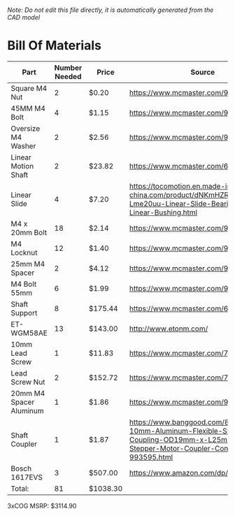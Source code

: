 ###### Note: Do not edit this file directly, it is automatically generated from the CAD model 
# Bill Of Materials 
 |Part|Number Needed|Price|Source| 
 |----|----------|-----|-----|
|Square M4 Nut|2|$0.20|https://www.mcmaster.com/96887a329|
|45MM M4 Bolt|4|$1.15|https://www.mcmaster.com/91502a134|
|Oversize M4 Washer|2|$2.56|https://www.mcmaster.com/98040a102|
|Linear Motion Shaft|2|$23.82|https://www.mcmaster.com/6112k109|
|Linear Slide|4|$7.20|https://tocomotion.en.made-in-china.com/product/dNKmHZRYAIWa/China-Lme20uu-Linear-Slide-Bearing-20mm-Linear-Bushing.html|
|M4 x 20mm Bolt|18|$2.14|https://www.mcmaster.com/91239a152|
|M4 Locknut|12|$1.40|https://www.mcmaster.com/94645a101|
|25mm M4 Spacer|2|$4.12|https://www.mcmaster.com/94669a092|
|M4 Bolt 55mm|6|$1.99|https://www.mcmaster.com/91290a187|
|Shaft Support|8|$175.44|https://www.mcmaster.com/62645k42|
|ET-WGM58AE|13|$143.00|http://www.etonm.com/|
|10mm Lead Screw|1|$11.83|https://www.mcmaster.com/7549k71|
|Lead Screw Nut|2|$152.72|https://www.mcmaster.com/7549k16|
|20mm M4 Spacer Aluminum|1|$1.86|https://www.mcmaster.com/94669a090|
|Shaft Coupler|1|$1.87|https://www.banggood.com/8mm-x-10mm-Aluminum-Flexible-Shaft-Coupling-OD19mm-x-L25mm-CNC-Stepper-Motor-Coupler-Connector-p-993595.html|
|Bosch 1617EVS|3|$507.00|https://www.amazon.com/dp/B00004TKHV|
|Total: |81|$1038.30| |

 3xCOG MSRP: $3114.90